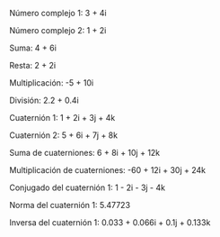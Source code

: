 Número complejo 1: 3 + 4i

Número complejo 2: 1 + 2i

Suma: 4 + 6i

Resta: 2 + 2i

Multiplicación: -5 + 10i

División: 2.2 + 0.4i



Cuaternión 1: 1 + 2i + 3j + 4k

Cuaternión 2: 5 + 6i + 7j + 8k

Suma de cuaterniones: 6 + 8i + 10j + 12k

Multiplicación de cuaterniones: -60 + 12i + 30j + 24k

Conjugado del cuaternión 1: 1 - 2i - 3j - 4k

Norma del cuaternión 1: 5.47723

Inversa del cuaternión 1: 0.033 + 0.066i + 0.1j + 0.133k


